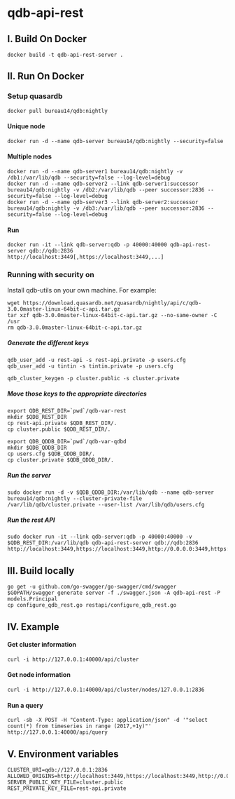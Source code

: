 # qdb-api-rest

## I. Build On Docker
```
docker build -t qdb-api-rest-server .
```

## II. Run On Docker
### Setup quasardb
```
docker pull bureau14/qdb:nightly
```

#### Unique node
```
docker run -d --name qdb-server bureau14/qdb:nightly --security=false
```

#### Multiple nodes
```
docker run -d --name qdb-server1 bureau14/qdb:nightly -v /db1:/var/lib/qdb --security=false --log-level=debug
docker run -d --name qdb-server2 --link qdb-server1:successor bureau14/qdb:nightly -v /db2:/var/lib/qdb --peer successor:2836 --security=false --log-level=debug
docker run -d --name qdb-server3 --link qdb-server2:successor bureau14/qdb:nightly -v /db3:/var/lib/qdb --peer successor:2836 --security=false --log-level=debug
```

#### Run
```
docker run -it --link qdb-server:qdb -p 40000:40000 qdb-api-rest-server qdb://qdb:2836 http://localhost:3449[,https://localhost:3449,...]
```

### Running with security on
Install qdb-utils on your own machine. For example:
```
wget https://download.quasardb.net/quasardb/nightly/api/c/qdb-3.0.0master-linux-64bit-c-api.tar.gz
tar xzf qdb-3.0.0master-linux-64bit-c-api.tar.gz --no-same-owner -C /usr
rm qdb-3.0.0master-linux-64bit-c-api.tar.gz
```

##### Generate the different keys
```
qdb_user_add -u rest-api -s rest-api.private -p users.cfg
qdb_user_add -u tintin -s tintin.private -p users.cfg
```
```
qdb_cluster_keygen -p cluster.public -s cluster.private
```
##### Move those keys to the appropriate directories
```
export QDB_REST_DIR=`pwd`/qdb-var-rest
mkdir $QDB_REST_DIR
cp rest-api.private $QDB_REST_DIR/.
cp cluster.public $QDB_REST_DIR/.
```
```
export QDB_QDDB_DIR=`pwd`/qdb-var-qdbd
mkdir $QDB_QDDB_DIR
cp users.cfg $QDB_QDDB_DIR/.
cp cluster.private $QDB_QDDB_DIR/.
```

##### Run the server
```
sudo docker run -d -v $QDB_QDDB_DIR:/var/lib/qdb --name qdb-server bureau14/qdb:nightly --cluster-private-file /var/lib/qdb/cluster.private --user-list /var/lib/qdb/users.cfg
```
##### Run the rest API
```
sudo docker run -it --link qdb-server:qdb -p 40000:40000 -v $QDB_REST_DIR:/var/lib/qdb qdb-api-rest-server qdb://qdb:2836 http://localhost:3449,https://localhost:3449,http://0.0.0.0:3449,https://0.0.0.0:3449
```


## III. Build locally
```
go get -u github.com/go-swagger/go-swagger/cmd/swagger
$GOPATH/swagger generate server -f ./swagger.json -A qdb-api-rest -P models.Principal
cp configure_qdb_rest.go restapi/configure_qdb_rest.go
```

## IV. Example
#### Get cluster information
```
curl -i http://127.0.0.1:40000/api/cluster
```
#### Get node information
```
curl -i http://127.0.0.1:40000/api/cluster/nodes/127.0.0.1:2836
```
#### Run a query
```
curl -sb -X POST -H "Content-Type: application/json" -d '"select count(*) from timeseries in range (2017,+1y)"' http://127.0.0.1:40000/api/query
```

## V. Environment variables
```
CLUSTER_URI=qdb://127.0.0.1:2836
ALLOWED_ORIGINS=http://localhost:3449,https://localhost:3449,http://0.0.0.0:3449,https://0.0.0.0:3449
SERVER_PUBLIC_KEY_FILE=cluster.public
REST_PRIVATE_KEY_FILE=rest-api.private
```